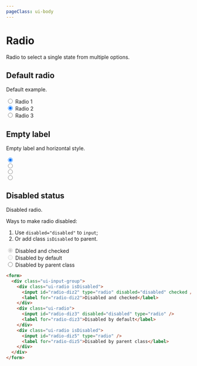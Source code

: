 ```yaml
---
pageClass: ui-body
---
```


# Radio

Radio to select a single state from multiple options.

## Default radio

Default example.

<section class="ui-section">
  <form>
    <div class="ui-input-group">
      <div class="ui-radio">
        <input id="radio-aX1" type="radio" name="radio" />
        <label for="radio-aX1">Radio 1</label>
      </div>
      <div class="ui-radio">
        <input id="radio-aX2" type="radio" name="radio" checked />
        <label for="radio-aX2">Radio 2</label>
      </div>
      <div class="ui-radio">
        <input id="radio-aX3" type="radio" name="radio" />
        <label for="radio-aX3">Radio 3</label>
      </div>
    </div>
  </form>
</section>

## Empty label

Empty label and horizontal style.

<section class="ui-section">
  <form>
    <div class="ui-input-group isHorizontal">
      <div class="ui-radio">
        <input id="radio-aQ1" type="radio" name="radio" checked/>
        <!-- empty label -->
        <label for="radio-aQ1"></label>
      </div>
      <div class="ui-radio">
        <input id="radio-aQ2" type="radio" name="radio" />
        <!-- empty label -->
        <label for="radio-aQ2"></label>
      </div>
      <div class="ui-radio">
        <input id="radio-aQ3" type="radio" name="radio" />
        <!-- empty label -->
        <label for="radio-aQ3"></label>
      </div>
      <div class="ui-radio">
        <input id="radio-aQ4" type="radio" name="radio" />
        <!-- empty label -->
        <label for="radio-aQ4"></label>
      </div>
    </div>
  </form>
</section>

## Disabled status

Disabled radio.

Ways to make radio disabled:

1. Use `disabled="disabled"` to `input`;
2. Or add class `isDisabled` to parent.

<section class="ui-section">
  <form>
    <div class="ui-input-group">
      <div class="ui-radio isDisabled">
        <input id="radio-diz2" type="radio" disabled="disabled" checked />
        <label for="radio-diz2">Disabled and checked</label>
      </div>
      <div class="ui-radio">
        <input id="radio-diz3" disabled="disabled" type="radio" />
        <label for="radio-diz3">Disabled by default</label>
      </div>
      <div class="ui-radio isDisabled">
        <input id="radio-diz5" type="radio" />
        <label for="radio-diz5">Disabled by parent class</label>
      </div>
    </div>
  </form>
</section>

```html
<form>
  <div class="ui-input-group">
    <div class="ui-radio isDisabled">
      <input id="radio-diz2" type="radio" disabled="disabled" checked />
      <label for="radio-diz2">Disabled and checked</label>
    </div>
    <div class="ui-radio">
      <input id="radio-diz3" disabled="disabled" type="radio" />
      <label for="radio-diz3">Disabled by default</label>
    </div>
    <div class="ui-radio isDisabled">
      <input id="radio-diz5" type="radio" />
      <label for="radio-diz5">Disabled by parent class</label>
    </div>
  </div>
</form>
```
